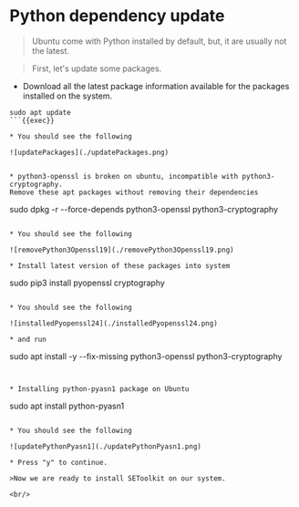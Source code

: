 # Python dependency update

>Ubuntu come with Python installed by default, but, it are usually not the latest.

>First, let's update some packages.


* Download all the latest package information available for the packages installed on the system.
```
sudo apt update
```{{exec}}

* You should see the following

![updatePackages](./updatePackages.png)


* python3-openssl is broken on ubuntu, incompatible with python3-cryptography.
Remove these apt packages without removing their dependencies
```
sudo dpkg -r --force-depends python3-openssl python3-cryptography
```{{exec}}

* You should see the following

![removePython3Openssl19](./removePython3Openssl19.png)

* Install latest version of these packages into system
```
sudo pip3 install pyopenssl cryptography
```{{exec}}

* You should see the following

![installedPyopenssl24](./installedPyopenssl24.png)

* and run
```
sudo apt install -y --fix-missing python3-openssl python3-cryptography
```{{exec}}


* Installing python-pyasn1 package on Ubuntu
```
sudo apt install python-pyasn1
```{{exec}}

* You should see the following

![updatePythonPyasn1](./updatePythonPyasn1.png)

* Press "y" to continue.

>Now we are ready to install SEToolkit on our system.

<br/>
